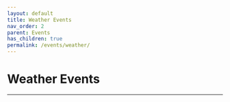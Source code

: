 ```yaml
---
layout: default
title: Weather Events
nav_order: 2
parent: Events
has_children: true
permalink: /events/weather/
---
```


# Weather Events

---

